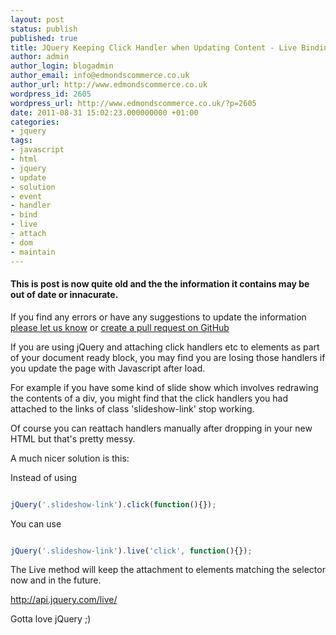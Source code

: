 ```yaml
---
layout: post
status: publish
published: true
title: JQuery Keeping Click Handler when Updating Content - Live Binding
author: admin
author_login: blogadmin
author_email: info@edmondscommerce.co.uk
author_url: http://www.edmondscommerce.co.uk
wordpress_id: 2605
wordpress_url: http://www.edmondscommerce.co.uk/?p=2605
date: 2011-08-31 15:02:23.000000000 +01:00
categories:
- jquery
tags:
- javascript
- html
- jquery
- update
- solution
- event
- handler
- bind
- live
- attach
- dom
- maintain
---
```

<div class="oldpost"><h4>This is post is now quite old and the the information it contains may be out of date or innacurate.</h4>
<p>
If you find any errors or have any suggestions to update the information <a href="http://edmondscommerce.github.io/contact-us/index.html">please let us know</a>
or <a href="https://github.com/edmondscommerce/edmondscommerce.github.io">create a pull request on GitHub</a>
</p>
</div>
If you are using jQuery and attaching click handlers etc to elements as part of your document ready block, you may find you are losing those handlers if you update the page with Javascript after load.

For example if you have some kind of slide show which involves redrawing the contents of a div, you might find that the click handlers you had attached to the links of class 'slideshow-link' stop working.

Of course you can reattach handlers manually after dropping in your new HTML but that's pretty messy.

A much nicer solution is this:

Instead of using 
```javascript

jQuery('.slideshow-link').click(function(){});

```

You can use
```javascript

jQuery('.slideshow-link').live('click', function(){});

```

The Live method will keep the attachment to elements matching the selector now and in the future.

<a href="http://api.jquery.com/live/">http://api.jquery.com/live/</a>

Gotta love jQuery ;)
